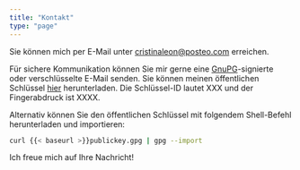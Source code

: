 ```yaml
---
title: "Kontakt"
type: "page"
---
```

Sie können mich per E-Mail unter [cristinaleon@posteo.com](mailto:cristinaleon@posteo.com) erreichen.

Für sichere Kommunikation können Sie mir gerne eine [GnuPG](https://gnupg.org)-signierte oder verschlüsselte E-Mail senden.
Sie können meinen öffentlichen Schlüssel [hier](/publickey.gpg) herunterladen.
Die Schlüssel-ID lautet XXX und der Fingerabdruck ist XXXX.

Alternativ können Sie den öffentlichen Schlüssel mit folgendem Shell-Befehl herunterladen und importieren:
```bash
curl {{< baseurl >}}publickey.gpg | gpg --import
```

Ich freue mich auf Ihre Nachricht!